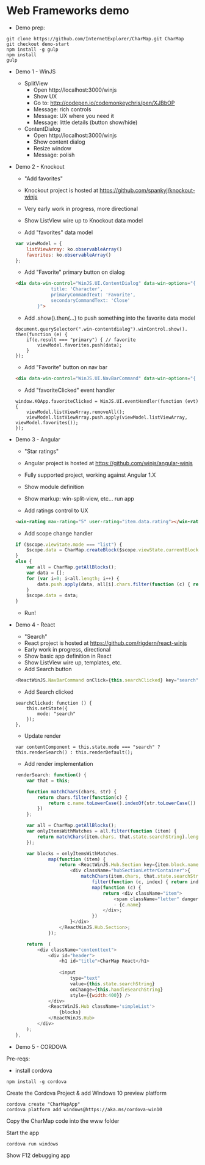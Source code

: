 # Web Frameworks demo

* Demo prep:
```
git clone https://github.com/InternetExplorer/CharMap.git CharMap
git checkout demo-start
npm install -g gulp
npm install
gulp
```
    
* Demo 1 - WinJS
    * SplitView
        * Open http://localhost:3000/winjs
        * Show UX
        * Go to: http://codepen.io/codemonkeychris/pen/XJBbOP
        *  Message: rich controls
        *  Message: UX where you need it
        *  Message: little details (button show/hide)
    * ContentDialog
        *  Open http://localhost:3000/winjs
        *  Show content dialog
        *  Resize window
        *  Message: polish
            
* Demo 2 - Knockout
    * "Add favorites"
    * Knockout project is hosted at https://github.com/spankyj/knockout-winjs
    * Very early work in progress, more directional
    * Show ListView wire up to Knockout data model
        
    * Add "favorites" data model
    ```js
    var viewModel = {
        listViewArray: ko.observableArray()
        favorites: ko.observableArray()
    };
    ```

    * Add "Favorite" primary button on dialog
    ```html
    <div data-win-control="WinJS.UI.ContentDialog" data-win-options="{
                 title: 'Character',
                 primaryCommandText: 'Favorite',
                 secondaryCommandText: 'Close'
            }">
    ```        

    * Add .show().then(…) to push something into the favorite data model
    ```
    document.querySelector(".win-contentdialog").winControl.show().
    then(function (e) {
        if(e.result === "primary") { // favorite
            viewModel.favorites.push(data);
        }
    });
    ```

    * Add "Favorite" button on nav bar
    ```html
    <div data-win-control="WinJS.UI.NavBarCommand" data-win-options="{ onclick: KOApp.favoriteClicked, label: 'Favorite', icon: 'favorite'}"></div>
    ```
    * Add "favoriteClicked" event handler
    ```
    window.KOApp.favoriteClicked = WinJS.UI.eventHandler(function (evt) {
        viewModel.listViewArray.removeAll();
        viewModel.listViewArray.push.apply(viewModel.listViewArray, viewModel.favorites());
    });    
    ```    

* Demo 3 - Angular
    * "Star ratings"
    * Angular project is hosted at https://github.com/winjs/angular-winjs
    * Fully supported project, working against Angular 1.X
    * Show module definition
    * Show markup: win-split-view, etc… run app
            
    * Add ratings control to UX
    ```html
    <win-rating max-rating="5" user-rating="item.data.rating"></win-rating>
    ```
    
    * Add scope change handler
    ```js
    if ($scope.viewState.mode === "list") {
        $scope.data = CharMap.createBlock($scope.viewState.currentBlock); 
    }
    else {
        var all = CharMap.getAllBlocks();
        var data = [];
        for (var i=0; i<all.length; i++) {
            data.push.apply(data, all[i].chars.filter(function (c) { return c.rating; }));
        }
        $scope.data = data;
    }
    ```

    * Run!
        
* Demo 4 - React
    * "Search"
    * React project is hosted at https://github.com/rigdern/react-winjs
    * Early work in progress, directional
    * Show basic app definition in React
    * Show ListView wire up, templates, etc.
    * Add Search button
    ```js
    <ReactWinJS.NavBarCommand onClick={this.searchClicked} key="search" label="Search" icon="find" />
    ```
    
    * Add Search clicked
    ```
    searchClicked: function () {
        this.setState({
            mode: "search"
        });
    },
    ```
    
    * Update render
    ```
    var contentComponent = this.state.mode === "search" ? this.renderSearch() : this.renderDefault();
    ```
    
    * Add render implementation
    ```js
    renderSearch: function() {
        var that = this;

        function matchChars(chars, str) { 
            return chars.filter(function(c) { 
                return c.name.toLowerCase().indexOf(str.toLowerCase()) != -1; 
            })
        };

        var all = CharMap.getAllBlocks();
        var onlyItemsWithMatches = all.filter(function (item) { 
            return matchChars(item.chars, that.state.searchString).length > 0; 
        });

        var blocks = onlyItemsWithMatches.
                map(function (item) {
                    return <ReactWinJS.Hub.Section key={item.block.name} header={item.block.name} isHeaderStatic={true}>
                        <div className="hubSectionLetterContainer">{
                            matchChars(item.chars, that.state.searchString).
                                filter(function (c, index) { return index < 40; }). // limit to first 40 results (for now)
                                map(function (c) {
                                    return <div className="item">
                                        <span className="letter" dangerouslySetInnerHTML={{__html: "&#x" + c.code.toString(16) + ";"}} /> 
                                        - {c.name}
                                    </div>;
                                })
                        }</div>
                    </ReactWinJS.Hub.Section>;
                });

        return  (
            <div className="contenttext">
                <div id="header">
                    <h1 id="title">CharMap React</h1>
                    
                    <input
                        type="text"
                        value={this.state.searchString}
                        onChange={this.handleSearchString}
                        style={{width:400}} />
                </div>
                <ReactWinJS.Hub className='simpleList'>
                    {blocks}
                </ReactWinJS.Hub>
            </div>
        );
    },
    ```
    
* Demo 5 - CORDOVA 

Pre-reqs:
* install cordova
```
npm install -g cordova
```

Create the Cordova Project & add Windows 10 preview platform
```
cordova create "CharMapApp" 
cordova platform add windows@https://aka.ms/cordova-win10
```

Copy the CharMap code into the www folder

Start the app
```
cordova run windows
```

Show F12 debugging app

